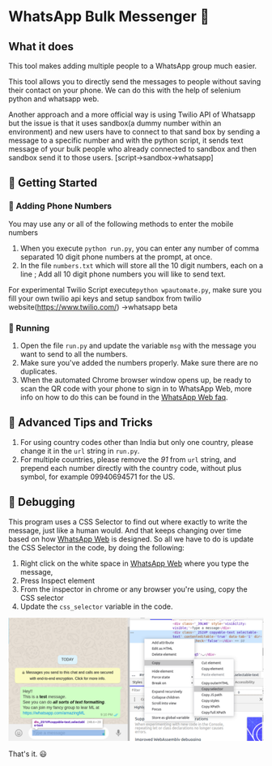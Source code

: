 # WhatsApp Bulk Messenger :loudspeaker:

## What it does 
This tool makes adding multiple people to a WhatsApp group much easier. 

This tool allows you to directly send the messages to people without saving their contact on your phone. We can do this with the help of selenium python and whatsapp web.

Another approach and a more official way is using Twilio API of Whatsapp but the issue is that it uses sandbox(a dummy number within an environment) and new users have to connect to that sand box by sending a message to a specific number and with the python script, it sends text message of your bulk people who already connected to sandbox and then sandbox send it to those users. 
[script->sandbox->whatsapp]

## :rocket: Getting Started 

### :iphone: Adding Phone Numbers

You may use any or all of the following methods to enter the mobile numbers

1. When you execute `python run.py`, you can enter any number of comma separated 10 digit phone numbers at the prompt, at once.
2. In the file `numbers.txt` which will store all the 10 digit numbers, each on a line ; Add all 10 digit phone numbers you will like to send text. 

For experimental Twilio Script execute`python wpautomate.py`, make sure you fill your own twilio api keys and setup sandbox from twilio website(https://www.twilio.com/) ->whatsapp beta
### :running: Running

1. Open the file `run.py` and update the variable `msg` with the message you want to send to all the numbers.
2. Make sure you've added the numbers properly. Make sure there are no duplicates.
3. When the automated Chrome browser window opens up, be ready to scan the QR code with your phone to sign in to WhatsApp Web, more info on how to do this can be found in the [WhatsApp Web faq](https://faq.whatsapp.com/en/web/28080003/).


## :stars: Advanced Tips and Tricks

1. For using country codes other than India but only one country, please change it in the `url` string in `run.py`.
2. For multiple countries, please remove the _91_ from `url` string, and prepend each number directly with the country code, without plus symbol, for example 09940694571 for the US.


## :dragon: Debugging
This program uses a CSS Selector to find out where exactly to write the message, just like a human would. And that keeps changing over time based on how [WhatsApp Web](web.whatsapp.com) is designed. So all we have to do is update the CSS Selector in the code, by doing the following:

1. Right click on the white space in [WhatsApp Web](web.whatsapp.com) where you type the message, 
2. Press Inspect element
3. From the inspector in chrome or any browser you're using, copy the CSS selector
4. Update the `css_selector` variable in the code.

<img src="assets/CopyCSSSelector.png" width="800" alt="Copy CSS Selector from WhatsApp" class="center">

That's it. :smiley:

